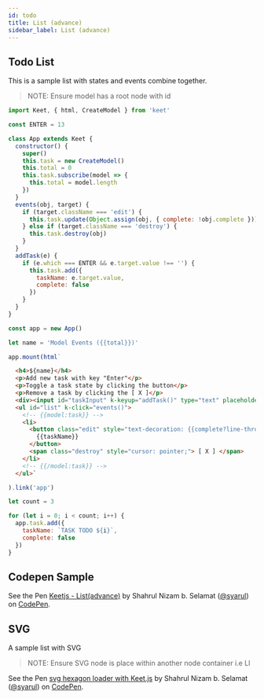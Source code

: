 ```yaml
---
id: todo
title: List (advance)
sidebar_label: List (advance)
---
```


## Todo List

This is a sample list with states and events combine together.

> NOTE: Ensure model has a root node with id

```js
import Keet, { html, CreateModel } from 'keet'

const ENTER = 13

class App extends Keet {
  constructor() {
    super()
    this.task = new CreateModel()
    this.total = 0
    this.task.subscribe(model => {
      this.total = model.length
    })
  }
  events(obj, target) {
    if (target.className === 'edit') {
      this.task.update(Object.assign(obj, { complete: !obj.complete }))
    } else if (target.className === 'destroy') {
      this.task.destroy(obj)
    }
  }
  addTask(e) {
    if (e.which === ENTER && e.target.value !== '') {
      this.task.add({
        taskName: e.target.value,
        complete: false
      })
    }
  }
}

const app = new App()

let name = 'Model Events ({{total}})'

app.mount(html`
```

```html
  <h4>${name}</h4>
  <p>Add new task with key "Enter"</p>
  <p>Toggle a task state by clicking the button</p>
  <p>Remove a task by clicking the [ X ]</p>
  <div><input id="taskInput" k-keyup="addTask()" type="text" placeholder="Add a task"></div>
  <ul id="list" k-click="events()">
    <!-- {{model:task}} -->
    <li>
      <button class="edit" style="text-decoration: {{complete?line-through:none}};"> 
        {{taskName}} 
      </button>
      <span class="destroy" style="cursor: pointer;"> [ X ] </span>
    </li>
    <!-- {{/model:task}} -->
  </ul>`
```

```js
).link('app')

let count = 3

for (let i = 0; i < count; i++) {
  app.task.add({
    taskName: `TASK TODO ${i}`,
    complete: false
  })
}
```

## Codepen Sample

<p data-height="265" data-theme-id="dark" data-slug-hash="yxorPq" data-default-tab="js,result" data-user="syarul" data-pen-title="Keetjs - List(advance)" class="codepen">See the Pen <a href="https://codepen.io/syarul/pen/yxorPq/">Keetjs - List(advance)</a> by Shahrul Nizam b. Selamat (<a href="https://codepen.io/syarul">@syarul</a>) on <a href="https://codepen.io">CodePen</a>.</p>
<script async src="https://static.codepen.io/assets/embed/ei.js"></script>

## SVG

A sample list with SVG

> NOTE: Ensure SVG node is place within another node container i.e LI

<p data-height="265" data-theme-id="dark" data-slug-hash="LVMdYa" data-default-tab="js,result" data-user="syarul" data-pen-title="svg hexagon loader with Keet.js" class="codepen">See the Pen <a href="https://codepen.io/syarul/pen/LVMdYa/">svg hexagon loader with Keet.js</a> by Shahrul Nizam b. Selamat (<a href="https://codepen.io/syarul">@syarul</a>) on <a href="https://codepen.io">CodePen</a>.</p>
<script async src="https://static.codepen.io/assets/embed/ei.js"></script>